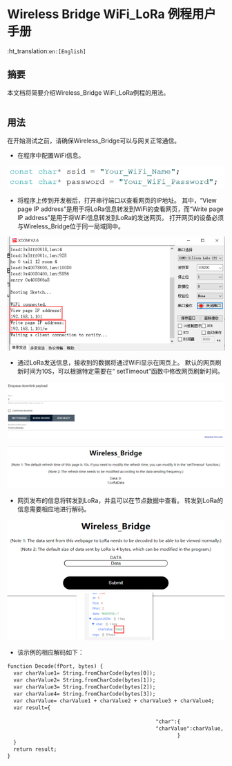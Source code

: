 # Wireless Bridge WiFi_LoRa 例程用户手册

:ht_translation:`en:[English]`

## 摘要

本文档将简要介绍Wireless_Bridge WiFi_LoRa例程的用法。

```Tip:: loraWanClass应该选择CLASS_C

```



## 用法

在开始测试之前，请确保Wireless_Bridge可以与网关正常通信。

- 在程序中配置WiFi信息。

![](img/wifi_lora_user_manual/01.png)

- 将程序上传到开发板后，打开串行端口以查看网页的IP地址。 其中，“View page IP address”是用于将LoRa信息转发到WiFi的查看网页，而“Write page IP address”是用于将WiFi信息转发到LoRa的发送网页。 打开网页的设备必须与Wireless_Bridge位于同一局域网中。

![](img/wifi_lora_user_manual/02.png)

- 通过LoRa发送信息，接收到的数据将通过WiFi显示在网页上。 默认的网页刷新时间为10S，可以根据特定需要在“ setTimeout”函数中修改网页刷新时间。

![](img/wifi_lora_user_manual/03.png)

![](img/wifi_lora_user_manual/04.png)

- 网页发布的信息将转发到LoRa，并且可以在节点数据中查看。 转发到LoRa的信息需要相应地进行解码。

![](img/wifi_lora_user_manual/05.png)

- 该示例的相应解码如下：

```shell
function Decode(fPort, bytes) {
  var charValue1= String.fromCharCode(bytes[0]);
  var charValue2= String.fromCharCode(bytes[1]);
  var charValue3= String.fromCharCode(bytes[2]);
  var charValue4= String.fromCharCode(bytes[3]);
  var charValue= charValue1 + charValue2 + charValue3 + charValue4;
  var result={
    
                                                "char":{
                                                "charValue":charValue,
                                                       }
  }
  return result;
}
```

